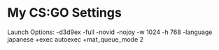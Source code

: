 # My CS:GO Settings

Launch Options: -d3d9ex -full -novid -nojoy -w 1024 -h 768 -language japanese +exec autoexec +mat_queue_mode 2
